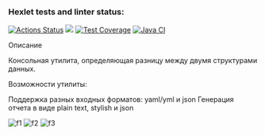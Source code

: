 ### Hexlet tests and linter status:
[![Actions Status](https://github.com/Stepan203/java-project-71/workflows/hexlet-check/badge.svg)](https://github.com/Stepan203/java-project-71/actions)
<a href="https://codeclimate.com/github/Stepan203/java-project-71/maintainability"><img src="https://api.codeclimate.com/v1/badges/bfe5c2952e09418a3911/maintainability" /></a>
[![Test Coverage](https://api.codeclimate.com/v1/badges/bfe5c2952e09418a3911/test_coverage)](https://codeclimate.com/github/Stepan203/java-project-71/test_coverage)
[![Java CI](https://github.com/Stepan203/java-project-71/actions/workflows/main.yml/badge.svg)](https://github.com/Stepan203/java-project-71/actions)

Описание

Консольная утилита, определяющая разницу между двумя структурами данных.

Возможности утилиты:

Поддержка разных входных форматов: yaml/yml и json
Генерация отчета в виде plain text, stylish и json

![f1](https://github.com/Stepan203/java-project-71/assets/80155495/7873385f-feb8-427d-870d-eb46743690d7)
![f2](https://github.com/Stepan203/java-project-71/assets/80155495/34abe1eb-e9cc-432c-a68e-308a09e73fc7)
![f3](https://github.com/Stepan203/java-project-71/assets/80155495/3427c0a9-36b1-440d-8bb0-35198a79c68a)
